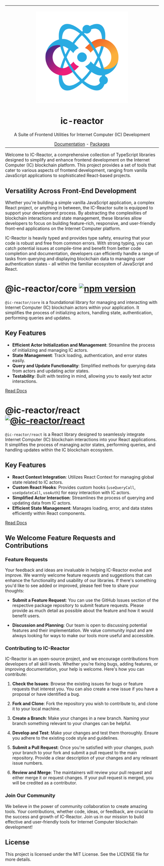 <div align="center">
  <table>
    <tbody>
      <td align="center">
        <img width="2000" height="0">
        <img src="./ic-reactor.png" width="300" height="300"/>
        <h1>ic-reactor</h1>
        <p>
        A Suite of Frontend Utilities for Internet Computer (IC) Development
        </p>
        <a href="https://b3pay.github.io/ic-reactor/">Documentation</a>
        -
        <a href="https://www.npmjs.com/org/ic-reactor">Packages</a>
      </td>
    </tbody>
  </table>
</div>

Welcome to IC-Reactor, a comprehensive collection of TypeScript libraries designed to simplify and enhance frontend development on the Internet Computer (IC) blockchain platform. This project provides a set of tools that cater to various aspects of frontend development, ranging from vanilla JavaScript applications to sophisticated React-based projects.

## Versatility Across Front-End Development

Whether you're building a simple vanilla JavaScript application, a complex React project, or anything in between, the IC-Reactor suite is equipped to support your development process. By abstracting the complexities of blockchain interactions and state management, these libraries allow developers to focus on building feature-rich, responsive, and user-friendly front-end applications on the Internet Computer platform.

IC-Reactor is heavily typed and provides type safety, ensuring that your code is robust and free from common errors. With strong typing, you can catch potential issues at compile-time and benefit from better code completion and documentation, developers can efficiently handle a range of tasks from querying and displaying blockchain data to managing user authentication states - all within the familiar ecosystem of JavaScript and React.

# @ic-reactor/core [![npm version](https://badge.fury.io/js/@ic-reactor%2Fcore.svg)](https://www.npmjs.com/package/@ic-reactor/core)

`@ic-reactor/core` is a foundational library for managing and interacting with Internet Computer (IC) blockchain actors within your application. It simplifies the process of initializing actors, handling state, authentication, performing queries and updates.

## Key Features

- **Efficient Actor Initialization and Management**: Streamline the process of initializing and managing IC actors.
- **State Management**: Track loading, authentication, and error states easily.
- **Query and Update Functionality**: Simplified methods for querying data from actors and updating actor states.
- **Testability**: Built with testing in mind, allowing you to easily test actor interactions.

[Read Docs](https://b3pay.github.io/ic-reactor/modules/core.html)

# @ic-reactor/react [![@ic-reactor/react](https://badge.fury.io/js/@ic-reactor%2Freact.svg)](https://www.npmjs.com/package/@ic-reactor/react)

`@ic-reactor/react` is a React library designed to seamlessly integrate Internet Computer (IC) blockchain interactions into your React applications. It simplifies the process of managing actor states, performing queries, and handling updates within the IC blockchain ecosystem.

## Key Features

- **React Context Integration**: Utilizes React Context for managing global state related to IC actors.
- **Custom React Hooks**: Provides custom hooks (`useQueryCall`, `useUpdateCall`, `useAuth`) for easy interaction with IC actors.
- **Simplified Actor Interaction**: Streamlines the process of querying and updating data from IC actors.
- **Efficient State Management**: Manages loading, error, and data states efficiently within React components.

[Read Docs](https://b3pay.github.io/ic-reactor/modules/react.html)

## We Welcome Feature Requests and Contributions

### Feature Requests

Your feedback and ideas are invaluable in helping IC-Reactor evolve and improve. We warmly welcome feature requests and suggestions that can enhance the functionality and usability of our libraries. If there's something you'd like to see added or improved, please feel free to share your thoughts:

- **Submit a Feature Request**: You can use the GitHub Issues section of the respective package repository to submit feature requests. Please provide as much detail as possible about the feature and how it would benefit users.

- **Discussion and Planning**: Our team is open to discussing potential features and their implementation. We value community input and are always looking for ways to make our tools more useful and accessible.

### Contributing to IC-Reactor

IC-Reactor is an open-source project, and we encourage contributions from developers of all skill levels. Whether you're fixing bugs, adding features, or improving documentation, your help is welcome. Here's how you can contribute:

1. **Check the Issues**: Browse the existing issues for bugs or feature requests that interest you. You can also create a new issue if you have a proposal or have identified a bug.

2. **Fork and Clone**: Fork the repository you wish to contribute to, and clone it to your local machine.

3. **Create a Branch**: Make your changes in a new branch. Naming your branch something relevant to your changes can be helpful.

4. **Develop and Test**: Make your changes and test them thoroughly. Ensure you adhere to the existing code style and guidelines.

5. **Submit a Pull Request**: Once you're satisfied with your changes, push your branch to your fork and submit a pull request to the main repository. Provide a clear description of your changes and any relevant issue numbers.

6. **Review and Merge**: The maintainers will review your pull request and either merge it or request changes. If your pull request is merged, you will be credited as a contributor.

### Join Our Community

We believe in the power of community collaboration to create amazing tools. Your contributions, whether code, ideas, or feedback, are crucial to the success and growth of IC-Reactor. Join us in our mission to build effective and user-friendly tools for Internet Computer blockchain development!

## License

This project is licensed under the MIT License. See the LICENSE file for more details.
